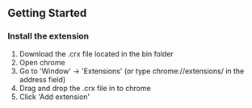 ## Getting Started

### Install the extension
1. Download the .crx file located in the bin folder
2. Open chrome
3. Go to 'Window' -> 'Extensions' (or type chrome://extensions/ in the address field)
4. Drag and drop the .crx file in to chrome
5. Click 'Add extension'